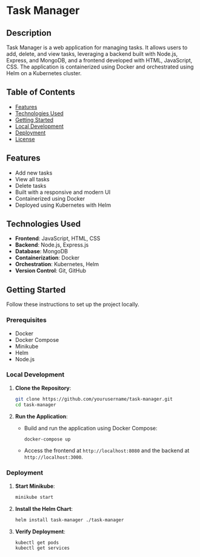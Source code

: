 # Task Manager

## Description
Task Manager is a web application for managing tasks. It allows users to add, delete, and view tasks, leveraging a backend built with Node.js, Express, and MongoDB, and a frontend developed with HTML, JavaScript, CSS. The application is containerized using Docker and orchestrated using Helm on a Kubernetes cluster.

## Table of Contents
- [Features](#features)
- [Technologies Used](#technologies-used)
- [Getting Started](#getting-started)
- [Local Development](#local-development)
- [Deployment](#deployment)
- [License](#license)

## Features
- Add new tasks
- View all tasks
- Delete tasks
- Built with a responsive and modern UI
- Containerized using Docker
- Deployed using Kubernetes with Helm

## Technologies Used
- **Frontend**: JavaScript, HTML, CSS
- **Backend**: Node.js, Express.js
- **Database**: MongoDB
- **Containerization**: Docker
- **Orchestration**: Kubernetes, Helm
- **Version Control**: Git, GitHub

## Getting Started
Follow these instructions to set up the project locally.

### Prerequisites
- Docker
- Docker Compose
- Minikube
- Helm
- Node.js

### Local Development
1. **Clone the Repository**:
    ```bash
    git clone https://github.com/yourusername/task-manager.git
    cd task-manager
    ```

2. **Run the Application**:
    - Build and run the application using Docker Compose:
      ```bash
      docker-compose up
      ```
    - Access the frontend at `http://localhost:8080` and the backend at `http://localhost:3000`.

### Deployment
1. **Start Minikube**:
    ```bash
    minikube start
    ```

2. **Install the Helm Chart**:
    ```bash
    helm install task-manager ./task-manager
    ```

3. **Verify Deployment**:
    ```bash
    kubectl get pods
    kubectl get services
    ```
    